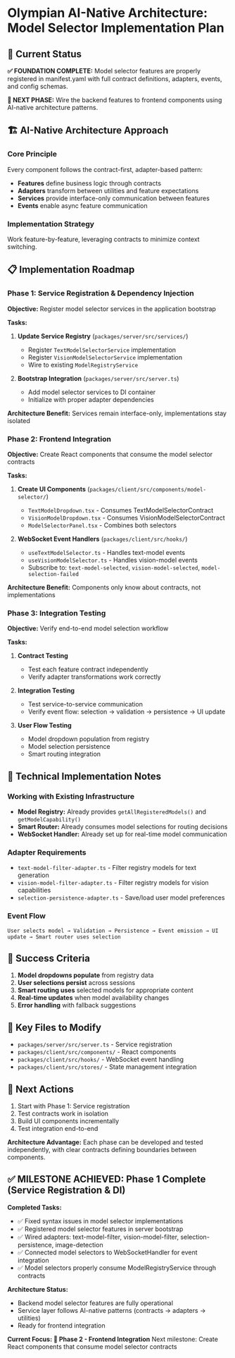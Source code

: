 # Olympian AI-Native Architecture: Model Selector Implementation Plan

## 🎯 Current Status
**✅ FOUNDATION COMPLETE:** Model selector features are properly registered in manifest.yaml with full contract definitions, adapters, events, and config schemas.

**🔄 NEXT PHASE:** Wire the backend features to frontend components using AI-native architecture patterns.

## 🏗️ AI-Native Architecture Approach

### Core Principle
Every component follows the contract-first, adapter-based pattern:
- **Features** define business logic through contracts
- **Adapters** transform between utilities and feature expectations  
- **Services** provide interface-only communication between features
- **Events** enable async feature communication

### Implementation Strategy
Work feature-by-feature, leveraging contracts to minimize context switching.

## 📋 Implementation Roadmap

### Phase 1: Service Registration & Dependency Injection
**Objective:** Register model selector services in the application bootstrap

**Tasks:**
1. **Update Service Registry** (`packages/server/src/services/`)
   - Register `TextModelSelectorService` implementation
   - Register `VisionModelSelectorService` implementation
   - Wire to existing `ModelRegistryService`

2. **Bootstrap Integration** (`packages/server/src/server.ts`)
   - Add model selector services to DI container
   - Initialize with proper adapter dependencies

**Architecture Benefit:** Services remain interface-only, implementations stay isolated

### Phase 2: Frontend Integration
**Objective:** Create React components that consume the model selector contracts

**Tasks:**
1. **Create UI Components** (`packages/client/src/components/model-selector/`)
   - `TextModelDropdown.tsx` - Consumes TextModelSelectorContract
   - `VisionModelDropdown.tsx` - Consumes VisionModelSelectorContract
   - `ModelSelectorPanel.tsx` - Combines both selectors

2. **WebSocket Event Handlers** (`packages/client/src/hooks/`)
   - `useTextModelSelector.ts` - Handles text-model events
   - `useVisionModelSelector.ts` - Handles vision-model events
   - Subscribe to: `text-model-selected`, `vision-model-selected`, `model-selection-failed`

**Architecture Benefit:** Components only know about contracts, not implementations

### Phase 3: Integration Testing
**Objective:** Verify end-to-end model selection workflow

**Tasks:**
1. **Contract Testing** 
   - Test each feature contract independently
   - Verify adapter transformations work correctly

2. **Integration Testing**
   - Test service-to-service communication
   - Verify event flow: selection → validation → persistence → UI update

3. **User Flow Testing**
   - Model dropdown population from registry
   - Model selection persistence
   - Smart routing integration

## 🔧 Technical Implementation Notes

### Working with Existing Infrastructure
- **Model Registry:** Already provides `getAllRegisteredModels()` and `getModelCapability()`
- **Smart Router:** Already consumes model selections for routing decisions
- **WebSocket Handler:** Already set up for real-time model communication

### Adapter Requirements
- `text-model-filter-adapter.ts` - Filter registry models for text generation
- `vision-model-filter-adapter.ts` - Filter registry models for vision capabilities  
- `selection-persistence-adapter.ts` - Save/load user model preferences

### Event Flow
```
User selects model → Validation → Persistence → Event emission → UI update → Smart router uses selection
```

## 🎯 Success Criteria
1. **Model dropdowns populate** from registry data
2. **User selections persist** across sessions
3. **Smart routing uses** selected models for appropriate content
4. **Real-time updates** when model availability changes
5. **Error handling** with fallback suggestions

## 📁 Key Files to Modify
- `packages/server/src/server.ts` - Service registration
- `packages/client/src/components/` - React components
- `packages/client/src/hooks/` - WebSocket event handling
- `packages/client/src/stores/` - State management integration

## 🚀 Next Actions
1. Start with Phase 1: Service registration
2. Test contracts work in isolation  
3. Build UI components incrementally
4. Test integration end-to-end

**Architecture Advantage:** Each phase can be developed and tested independently, with clear contracts defining boundaries between components.



## ✅ MILESTONE ACHIEVED: Phase 1 Complete (Service Registration & DI)

**Completed Tasks:**
- ✅ Fixed syntax issues in model selector implementations  
- ✅ Registered model selector features in server bootstrap
- ✅ Wired adapters: text-model-filter, vision-model-filter, selection-persistence, image-detection
- ✅ Connected model selectors to WebSocketHandler for event integration
- ✅ Model selectors properly consume ModelRegistryService through contracts

**Architecture Status:**
- Backend model selector features are fully operational
- Service layer follows AI-native patterns (contracts → adapters → utilities)
- Ready for frontend integration

**Current Focus: 🔄 Phase 2 - Frontend Integration**
Next milestone: Create React components that consume model selector contracts

